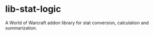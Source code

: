 # lib-stat-logic
A World of Warcraft addon library for stat conversion, calculation and summarization.

